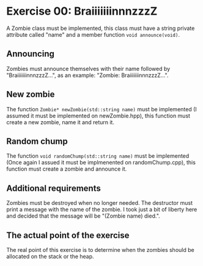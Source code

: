 # Exercise 00: BraiiiiiiinnnzzzZ

A Zombie class must be implemented, this class must have a string private attribute called "name" and a member function `void announce(void)`.

## Announcing
Zombies must announce themselves with their name followed by "BraiiiiiiinnnzzzZ...", as an example: "Zombie: BraiiiiiiinnnzzzZ...".

## New zombie
The function `Zombie* newZombie(std::string name)` must be implemented (I assumed it must be implemented on newZombie.hpp), this function must create a new zombie, name it and return it.

## Random chump
The function `void randomChump(std::string name)` must be implemented (Once again I assued it must be implmenented on randomChump.cpp), this function must create a zombie and announce it.

## Additional requirements
Zombies must be destroyed when no longer needed. The destructor must
print a message with the name of the zombie. I took just a bit of liberty here and decided that the message will be "(Zombie name) died.".

## The actual point of the exercise
The real point of this exercise is to determine when the zombies should be allocated on the stack or the heap.

